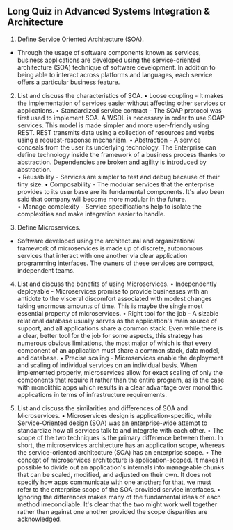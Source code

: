 ## Long Quiz in Advanced Systems Integration & Architecture
1. Define Service Oriented Architecture (SOA).
-	Through the usage of software components known as services, business applications are developed using the service-oriented architecture (SOA) technique of software development. In addition to being able to interact across platforms and languages, each service offers a particular business feature.

2. List and discuss the characteristics of SOA.
•	Loose coupling - It makes the implementation of services easier without affecting other services or applications.
•	Standardized service contract - The SOAP protocol was first used to implement SOA.  A WSDL is necessary in order to use SOAP services. This model is made simpler and more user-friendly using REST. REST transmits data using a collection of resources and verbs using a request-response mechanism. 
•	Abstraction - A service conceals from the user its underlying technology. The Enterprise can define technology inside the framework of a business process thanks to abstraction.  Dependencies are broken and agility is introduced by abstraction.  
•	Reusability - Services are simpler to test and debug because of their tiny size.
•	Composability - The modular services that the enterprise provides to its user base are its fundamental components. It's also been said that company will become more modular in the future.  
•	Manage complexity - Service specifications help to isolate the complexities and make integration easier to handle.

3. Define Microservices.
-	Software developed using the architectural and organizational framework of microservices is made up of discrete, autonomous services that interact with one another via clear application programming interfaces. The owners of these services are compact, independent teams.

4. List and discuss the benefits of using Microservices.
•	Independently deployable - Microservices promise to provide businesses with an antidote to the visceral discomfort associated with modest changes taking enormous amounts of time. This is maybe the single most essential property of microservices.
•	Right tool for the job - A sizable relational database usually serves as the application's main source of support, and all applications share a common stack. Even while there is a clear, better tool for the job for some aspects, this strategy has numerous obvious limitations, the most major of which is that every component of an application must share a common stack, data model, and database.
•	Precise scaling - Microservices enable the deployment and scaling of individual services on an individual basis. When implemented properly, microservices allow for exact scaling of only the components that require it rather than the entire program, as is the case with monolithic apps which results in a clear advantage over monolithic applications in terms of infrastructure requirements.

5. List and discuss the similarities and differences of SOA and Microservices.
•	Microservices design is application-specific, while Service-Oriented design (SOA) was an enterprise-wide attempt to standardize how all services talk to and integrate with each other.
•	The scope of the two techniques is the primary difference between them. In short, the microservices architecture has an application scope, whereas the service-oriented architecture (SOA) has an enterprise scope.
•	The concept of microservices architecture is application-scoped. It makes it possible to divide out an application's internals into manageable chunks that can be scaled, modified, and adjusted on their own. It does not specify how apps communicate with one another; for that, we must refer to the enterprise scope of the SOA-provided service interfaces.
•	Ignoring the differences makes many of the fundamental ideas of each method irreconcilable. It's clear that the two might work well together rather than against one another provided the scope disparities are acknowledged.



